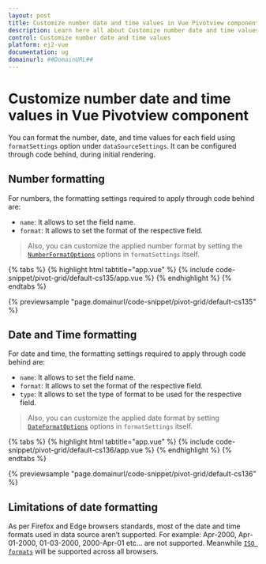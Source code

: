 ```yaml
---
layout: post
title: Customize number date and time values in Vue Pivotview component | Syncfusion
description: Learn here all about Customize number date and time values in Syncfusion Vue Pivotview component of Syncfusion Essential JS 2 and more.
control: Customize number date and time values 
platform: ej2-vue
documentation: ug
domainurl: ##DomainURL##
---
```


# Customize number date and time values in Vue Pivotview component

You can format the number, date, and time values for each field using `formatSettings` option under `dataSourceSettings`. It can be configured through code behind, during initial rendering.

## Number formatting

For numbers, the formatting settings required to apply through code behind are:

* `name`: It allows to set the field name.
* `format`: It allows to set the format of the respective field.

> Also, you can customize the applied number format by setting the [`NumberFormatOptions`](https://ej2.syncfusion.com/vue/documentation/common/internationalization#manipulating-numbers) options in `formatSettings` itself.

{% tabs %}
{% highlight html tabtitle="app.vue" %}
{% include code-snippet/pivot-grid/default-cs135/app.vue %}
{% endhighlight %}
{% endtabs %}
        
{% previewsample "page.domainurl/code-snippet/pivot-grid/default-cs135" %}

## Date and Time formatting

For date and time, the formatting settings required to apply through code behind are:

* `name`: It allows to set the field name.
* `format`: It allows to set the format of the respective field.
* `type`: It allows to set the type of format to be used for the respective field.

> Also, you can customize the applied date format by setting [`DateFormatOptions`](https://ej2.syncfusion.com/vue/documentation/common/internationalization#manipulating-datetime) options in `formatSettings` itself.

{% tabs %}
{% highlight html tabtitle="app.vue" %}
{% include code-snippet/pivot-grid/default-cs136/app.vue %}
{% endhighlight %}
{% endtabs %}
        
{% previewsample "page.domainurl/code-snippet/pivot-grid/default-cs136" %}

## Limitations of date formatting

As per Firefox and Edge browsers standards, most of the date and time formats used in data source aren’t supported. For example: Apr-2000, Apr-01-2000, 01-03-2000, 2000-Apr-01 etc... are not supported. Meanwhile [`ISO formats`](http://www.ecma-international.org/ecma-262/5.1/#sec-15.9.1.15) will be supported across all browsers.